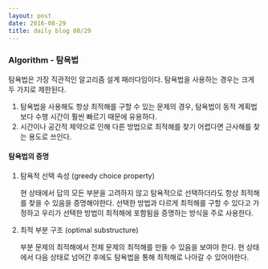 ```yaml
---
layout: post
date: 2016-08-29
title: daily blog 08/29
---
```


### Algorithm - 탐욕법

탐욕법은 가장 직관적인 알고리즘 설계 패러다임이다. 탐욕법을 사용하는 경우는 크게 두 가지로 제한된다.

1. 탐욕법을 사용해도 항상 최적해를 구할 수 있는 문제의 경우, 탐욕법이 동적 계획법보다 수행 시간이 훨씬 빠르기 때문에 유용하다.
2. 시간이나 공간적 제약으로 인해 다른 방법으로 최적해를 찾기 어렵다면 근사해를 찾는 용도로 쓰인다.


#### 탐욕법의 증명

1. 탐욕적 선택 속성 (greedy choice property)

    현 상태에서 답의 모든 부분을 고려하지 않고 탐욕적으로 선택하더라도 항상 최적해를 찾을 수 있음을 증명해야한다. 선택한 방법과 다르게 최적해를 구할 수 있다고 가정하고 우리가 선택한 방법이 최적해에 포함됨을 증명하는 방식을 주로 사용한다.

2. 최적 부분 구조 (optimal substructure)

    부분 문제의 최적해에서 전체 문제의 최적해를 만들 수 있음을 보여야 한다. 현 상태에서 다음 상태로 넘어간 후에도 탐욕법을 통해 최적해로 나아갈 수 있어야한다.

